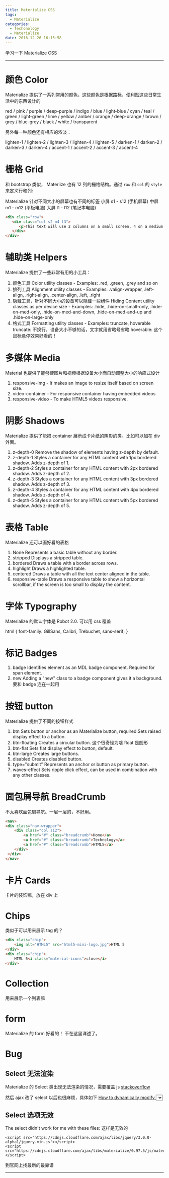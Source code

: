 ```yaml
---
title: Materialize CSS
tags:
  - Materialize
categories:
  - Techonology
  - Materialize
date: 2016-12-26 16:15:58
---
```

学习一下 Materialize CSS

<!-- more -->

***

# 颜色 Color
Materialize 提供了一系列常用的颜色，这些颜色是根据路标，便利贴这些日常生活中的东西设计的

red / pink / purple / deep-purple / indigo / blue / light-blue / cyan / teal / green / light-green / lime / yellow / amber / orange / deep-orange / brown / grey / blue-grey / black / white / transparent

另外每一种颜色还有相应的浓淡：

lighten-1 / lighten-2 / lighten-3 / lighten-4 / lighten-5 / darken-1 / darken-2 / darken-3 / darken-4 / accent-1 / accent-2 / accent-3 / accent-4

# 栅格 Grid
和 bootstrap 类似， Materiize 也有 12 列的栅格结构。通过 `raw` 和 `col` 的 `style` 来定义行和列:

Materialize 针对不同大小的屏幕也有不同的标签
小屏 s1 - s12 (手机屏幕)
中屏 m1 - m12 (平板电脑)
大屏 l1 - l12 (笔记本电脑)

``` html
<div class="row">
   <div class="col s2 m4 l3">
	  <p>This text will use 2 columns on a small screen, 4 on a medium screen, and 3 on a large screen.</p>
   </div>
</div>

```

# 辅助类 Helpers
Materialize 提供了一些非常有用的小工具：
1. 颜色工具
	Color utility classes - Examples: .red, .green, .grey and so on
2. 排列工具
	Alignment utility classes - Examples: .valign-wrapper, .left-align, .right-align, .center-align, .left, .right
3. 隐藏工具，针对不同大小的设备可以隐藏一些组件
	Hiding Content utility classes as per device size - Examples: .hide, .hide-on-small-only, .hide-on-med-only, .hide-on-med-and-down, .hide-on-med-and-up and .hide-on-large-only
4. 格式工具
	Formatting utility classes - Examples: truncate, hoverable
	truncate: 不换行，设备大小不够的话，文字就用省略号省略
	hoverable: 这个鼠标悬停效果好看的！

# 多媒体 Media
Material 也提供了能够使图片和视频根据设备大小而自动调整大小的响应式设计

1. responsive-img - It makes an image to resize itself based on screen size.
2. video-container - For responsive container having embedded videos
3. responsive-video - To make HTML5 videos responsive.

# 阴影 Shadows 
Materialize 提供了能把 container 展示成卡片纸的阴影的类。比如可以加在 div 外面。

1. z-depth-0
Remove the shadow of elements having z-depth by default.
2. z-depth-1
Styles a container for any HTML content with 1px bordered shadow. Adds z-depth of 1.
3. z-depth-2
Styles a container for any HTML content with 2px bordered shadow. Adds z-depth of 2.
4. z-depth-3
Styles a container for any HTML content with 3px bordered shadow. Adds z-depth of 3.
5. z-depth-4
Styles a container for any HTML content with 4px bordered shadow. Adds z-depth of 4.
6. z-depth-5
Styles a container for any HTML content with 5px bordered shadow. Adds z-depth of 5.

# 表格 Table
Materialize 还可以画好看的表格

1. None
	Represents a basic table without any border.
2. stripped
	Displays a stripped table.
3. bordered
	Draws a table with a border across rows.
4. highlight
	Draws a highlighted table.
5. centered
	Draws a table with all the text center aligned in the table.
6. responsive-table
	Draws a responsive table to show a horizontal scrollbar, if the screen is too small to display the content.

# 字体 Typography
Materialize 的默认字体是 Robot 2.0. 可以用 css 覆盖

html {
   font-family: GillSans, Calibri, Trebuchet, sans-serif;
}

# 标记 Badges
1. badge
Identifies element as an MDL badge component. Required for span element.
2. new
Adding a "new" class to a badge component gives it a background. 要和 badge 连在一起用

# 按钮 button
Materialize 提供了不同的按钮样式

1. btn
Sets button or anchor as an Materialize button, required.Sets raised display effect to a button.
2. btn-floating
Creates a circular button.  这个很奇怪为啥 float 是圆形
3. btn-flat
Sets flat display effect to button, default.
4. btn-large
Creates large buttons.
4. disabled
Creates disabled button.
5. type="submit"
Represents an anchor or button as primary button.
6. waves-effect
Sets ripple click effect, can be used in combination with any other classes.

# 面包屑导航 BreadCrumb
不太喜欢面包屑导航。一层一层的，不好用。

``` html
<nav>
<div class="nav-wrapper">
	<div class="col s12">
		<a href="#" class="breadcrumb">Home</a>
		<a href="#" class="breadcrumb">Technology</a>
		<a href="#" class="breadcrumb">HTML5</a>
	</div>
 </div>
</nav>
```


# 卡片 Cards
卡片的装饰嘛，放在 div 上

# Chips 

类似于可以用来展示 tag 的？

``` html
<div class="chip">           
	<img alt="HTML5" src="html5-mini-logo.jpg">HTML 5            
</div>
<div class="chip">           
	HTML 5<i class="material-icons">close</i>
</div>		
```

# Collection
用来展示一个列表嘛

# form
Materialize 的 form 好看的！
不在这里详述了。

# Bug 

## Select 无法渲染
Materialize 的 Select 类出现无法渲染的情况，需要覆盖 js
[stackoverflow](http://stackoverflow.com/questions/28258106/materialize-css-select-doesnt-seem-to-render)

然后 ajax 改了 select 以后也很麻烦，具体如下
[How to dynamically modify <select> in materialize css framework](http://stackoverflow.com/questions/29132125/how-to-dynamically-modify-select-in-materialize-css-framework)

## Select 选项无效
The select didn't work for me with these files:
这样是无效的
```
<script src="https://cdnjs.cloudflare.com/ajax/libs/jquery/3.0.0-alpha1/jquery.min.js"></script>
<script src="https://cdnjs.cloudflare.com/ajax/libs/materialize/0.97.5/js/materialize.min.js"></script>
```

到官网上找最新的最靠谱


***
